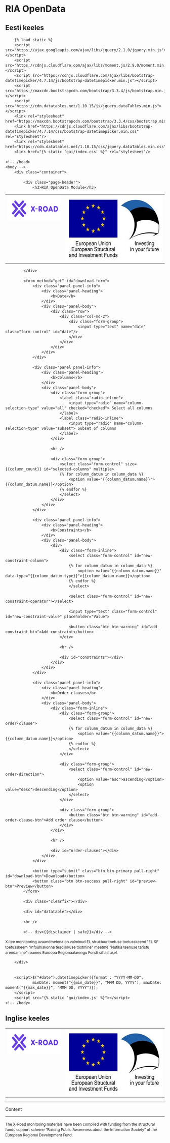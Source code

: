 # RIA OpenData

## Eesti keeles

<!-- !DOCTYPE html>
<html>
    <head>
        <title>RIA OpenData</title -->

        {% load static %}
        <script src="https://ajax.googleapis.com/ajax/libs/jquery/2.1.0/jquery.min.js"></script>
        <script src="https://cdnjs.cloudflare.com/ajax/libs/moment.js/2.9.0/moment.min.js"></script>
        <script src="https://cdnjs.cloudflare.com/ajax/libs/bootstrap-datetimepicker/4.7.14/js/bootstrap-datetimepicker.min.js"></script>
        <script src="https://maxcdn.bootstrapcdn.com/bootstrap/3.3.4/js/bootstrap.min.js"></script>
        <script src="https://cdn.datatables.net/1.10.15/js/jquery.dataTables.min.js"></script>
        <link rel="stylesheet" href="https://maxcdn.bootstrapcdn.com/bootstrap/3.3.4/css/bootstrap.min.css">
        <link href="https://cdnjs.cloudflare.com/ajax/libs/bootstrap-datetimepicker/4.7.14/css/bootstrap-datetimepicker.min.css" rel="stylesheet"/>
        <link rel="stylesheet" href="https://cdn.datatables.net/1.10.15/css/jquery.dataTables.min.css">
        <link href="{% static 'gui/index.css' %}" rel="stylesheet"/>

    <!-- /head>
    <body -->
        <div class="container">

            <div class="page-header">
                <h3>RIA OpenData Module</h3>
            
<table width="100%" border="0">
<tr>
<th align="left" valign="top"><img src="x-road.png" alt="X-tee" width="196" height="78"></th>
<th align="right" valign="top"><img src="eu.jpg" alt="Euroopa Liit Euroopa Regionaalarengu Fond | Eesti tuleviku heaks" width="356" height="206"></th>
</tr>
</table>

            </div>

            <form method="get" id="download-form">
                <div class="panel panel-info">
                    <div class="panel-heading">
                        <b>Date</b>
                    </div>
                    <div class="panel-body">
                        <div class="row">
                            <div class="col-md-2">
                                <div class="form-group">
                                    <input type="text" name="date" class="form-control" id="date"/>
                                </div>
                            </div>
                        </div>
                    </div>
                </div>

                <div class="panel panel-info">
                    <div class="panel-heading">
                        <b>Columns</b>
                    </div>
                    <div class="panel-body">
                        <div class="form-group">
                            <label class="radio-inline">
                                <input type="radio" name="column-selection-type" value="all" checked="checked"> Select all columns
                            </label>
                            <label class="radio-inline">
                                <input type="radio" name="column-selection-type" value="subset"> Subset of columns
                            </label>
                        </div>

                        <hr />

                        <div class="form-group">
                            <select class="form-control" size={{column_count}} id="selected-columns" multiple>
                            {% for column_datum in column_data %}
                                <option value="{{column_datum.name}}">{{column_datum.name}}</option>
                            {% endfor %}
                            </select>
                        </div>
                    </div>
                </div>

                <div class="panel panel-info">
                    <div class="panel-heading">
                        <b>Constraints</b>
                    </div>
                    <div class="panel-body">
                        <div>
                            <div class="form-inline">
                                <select class="form-control" id="new-constraint-column">
                                {% for column_datum in column_data %}
                                    <option value="{{column_datum.name}}" data-type="{{column_datum.type}}">{{column_datum.name}}</option>
                                {% endfor %}
                                </select>

                                <select class="form-control" id="new-constraint-operator"></select>

                                <input type="text" class="form-control" id="new-constraint-value" placeholder="Value">

                                <button class="btn btn-warning" id="add-constraint-btn">Add constraint</button>
                            </div>

                            <hr />

                            <div id="constraints"></div>
                        </div>
                    </div>
                </div>

                <div class="panel panel-info">
                    <div class="panel-heading">
                        <b>Order clauses</b>
                    </div>
                    <div class="panel-body">
                        <div class="form-inline">
                            <div class="form-group">
                                <select class="form-control" id="new-order-clause">
                                {% for column_datum in column_data %}
                                    <option value="{{column_datum.name}}">{{column_datum.name}}</option>
                                {% endfor %}
                                </select>
                            </div>

                            <div class="form-group">
                                <select class="form-control" id="new-order-direction">
                                    <option value="asc">ascending</option>
                                    <option value="desc">descending</option>
                                </select>
                            </div>

                            <div class="form-group">
                                <button class="btn btn-warning" id="add-order-clause-btn">Add order clause</button>
                            </div>
                        </div>

                        <hr />

                        <div id="order-clauses"></div>
                    </div>
                </div>

                <button type="submit" class="btn btn-primary pull-right" id="download-btn">Download</button>
                <button class="btn btn-success pull-right" id="preview-btn">Preview</button>
            </form>

            <div class="clearfix"></div>

            <div id="datatable"></div>

            <hr />

            <!-- div>{{disclaimer | safe}}</div -->
<div><p><small>X-tee monitooring avaandmetena on valminud EL struktuuritoetuse toetusskeemi "EL SF toetusskeem "Infoühiskonna teadlikkuse tõstmine" meetme "Nutika teenuse taristu arendamine" raames Euroopa Regionaalarengu Fondi rahastusel.</small></p>
</div>

        </div>


        <script>$("#date").datetimepicker({format : "YYYY-MM-DD",
                minDate: moment("{{min_date}}", "MMM DD, YYYY"), maxDate: moment("{{max_date}}", "MMM DD, YYYY")});
        </script>
        <script src="{% static 'gui/index.js' %}"></script>
    <!-- /body>
</html -->

## Inglise keeles

<div class="page-header">
<table width="100%" border="0">
<tr>
<th align="left" valign="top"><img src="x-road.png" alt="X-Road" width="196" height="78"></th>
<th align="right" valign="top"><img src="eu.jpg" alt="European Union European Regional Development Fund | Investing in your future" width="356" height="206"></th>
</tr>
</table>
</div>
<hr size="1">

Content

<hr size="1">
<div class="page-footer">
<p><small>The X-Road monitoring materials have been compiled with funding from the structural funds support scheme “Raising Public Awareness about the Information Society” of the European Regional Development Fund.</small></p>
</div>
